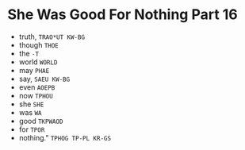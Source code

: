 # She Was Good For Nothing Part 16

* truth, `TRAO*UT KW-BG`
* though `THOE`
* the `-T`
* world `WORLD`
* may `PHAE`
* say, `SAEU KW-BG`
* even `AOEPB`
* now `TPHOU`
* she `SHE`
* was `WA`
* good `TKPWAOD`
* for `TPOR`
* nothing." `TPHOG TP-PL KR-GS`
